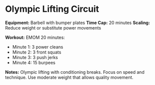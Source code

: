 # Olympic Lifting Circuit

**Equipment:** Barbell with bumper plates
**Time Cap:** 20 minutes
**Scaling:** Reduce weight or substitute power movements

**Workout:**
EMOM 20 minutes:
- Minute 1: 3 power cleans
- Minute 2: 3 front squats
- Minute 3: 3 push jerks
- Minute 4: 15 burpees

**Notes:**
Olympic lifting with conditioning breaks. Focus on speed and technique. Use moderate weight that allows quality movement.